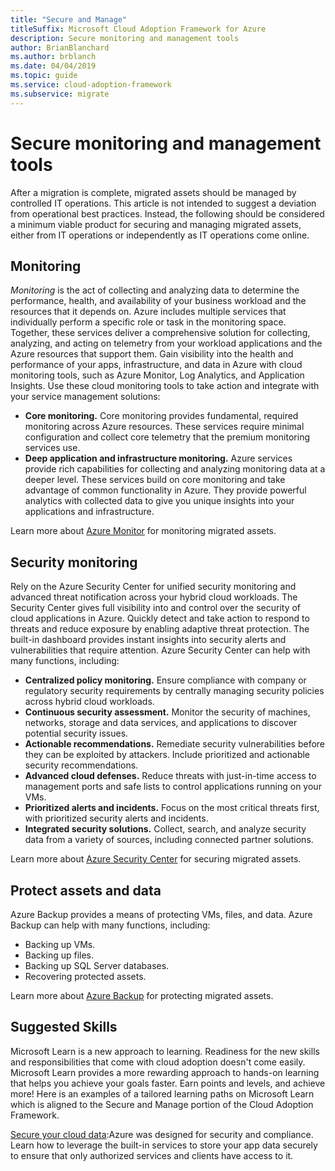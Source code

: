 ```yaml
---
title: "Secure and Manage"
titleSuffix: Microsoft Cloud Adoption Framework for Azure
description: Secure monitoring and management tools
author: BrianBlanchard
ms.author: brblanch
ms.date: 04/04/2019
ms.topic: guide
ms.service: cloud-adoption-framework
ms.subservice: migrate
---
```


# Secure monitoring and management tools

After a migration is complete, migrated assets should be managed by controlled IT operations. This article is not intended to suggest a deviation from operational best practices. Instead, the following should be considered a minimum viable product for securing and managing migrated assets, either from IT operations or independently as IT operations come online.

## Monitoring

*Monitoring* is the act of collecting and analyzing data to determine the performance, health, and availability of your business workload and the resources that it depends on. Azure includes multiple services that individually perform a specific role or task in the monitoring space. Together, these services deliver a comprehensive solution for collecting, analyzing, and acting on telemetry from your workload applications and the Azure resources that support them. Gain visibility into the health and performance of your apps, infrastructure, and data in Azure with cloud monitoring tools, such as Azure Monitor, Log Analytics, and Application Insights. Use these cloud monitoring tools to take action and integrate with your service management solutions:

- **Core monitoring.** Core monitoring provides fundamental, required monitoring across Azure resources. These services require minimal configuration and collect core telemetry that the premium monitoring services use.
- **Deep application and infrastructure monitoring.** Azure services provide rich capabilities for collecting and analyzing monitoring data at a deeper level. These services build on core monitoring and take advantage of common functionality in Azure. They provide powerful analytics with collected data to give you unique insights into your applications and infrastructure.

Learn more about [Azure Monitor](https://docs.microsoft.com/azure/azure-monitor/overview) for monitoring migrated assets.

## Security monitoring

Rely on the Azure Security Center for unified security monitoring and advanced threat notification across your hybrid cloud workloads. The Security Center gives full visibility into and control over the security of cloud applications in Azure. Quickly detect and take action to respond to threats and reduce exposure by enabling adaptive threat protection. The built-in dashboard provides instant insights into security alerts and vulnerabilities that require attention. Azure Security Center can help with many functions, including:

- **Centralized policy monitoring.** Ensure compliance with company or regulatory security requirements by centrally managing security policies across hybrid cloud workloads.
- **Continuous security assessment.** Monitor the security of machines, networks, storage and data services, and applications to discover potential security issues.
- **Actionable recommendations.** Remediate security vulnerabilities before they can be exploited by attackers. Include prioritized and actionable security recommendations.
- **Advanced cloud defenses.** Reduce threats with just-in-time access to management ports and safe lists to control applications running on your VMs.
- **Prioritized alerts and incidents.** Focus on the most critical threats first, with prioritized security alerts and incidents.
- **Integrated security solutions.** Collect, search, and analyze security data from a variety of sources, including connected partner solutions.

Learn more about [Azure Security Center](https://docs.microsoft.com/azure/security-center) for securing migrated assets.

## Protect assets and data

Azure Backup provides a means of protecting VMs, files, and data. Azure Backup can help with many functions, including:

- Backing up VMs.
- Backing up files.
- Backing up SQL Server databases.
- Recovering protected assets.

Learn more about [Azure Backup](https://docs.microsoft.com/azure/backup) for protecting migrated assets.

## Suggested Skills

Microsoft Learn is a new approach to learning. Readiness for the new skills and responsibilities that come with cloud adoption doesn't come easily. Microsoft Learn provides a more rewarding approach to hands-on learning that helps you achieve your goals faster. Earn points and levels, and achieve more!
Here is an examples of a tailored learning paths on Microsoft Learn which is aligned to the Secure and Manage portion of the Cloud Adoption Framework. 

[Secure your cloud data](https://docs.microsoft.com/learn/paths/secure-your-cloud-data/):Azure was designed for security and compliance. Learn how to leverage the built-in services to store your app data securely to ensure that only authorized services and clients have access to it.
